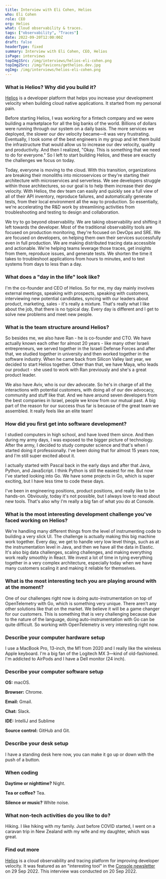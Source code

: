 ```yaml
---
title: Interview with Eli Cohen, Helios
who: Eli Cohen
role: CEO
org: Helios
what: Cloud observability & traces.
tags: ["observability", "Traces"]
date: 2022-09-20T12:00:00Z
draft: false
headerType: fixed
summary: Interview with Eli Cohen, CEO, Helios
isPage: interviews
topImg1Src: /img/interviews/helios-eli-cohen.png
topImg2Src: /img/favicons/gethelios.dev.jpg
ogImg: /img/interviews/helios-eli-cohen.png
---
```


### What is Helios? Why did you build it?

[Helios](https://gethelios.dev/) is a developer platform that helps you increase
your development velocity when building cloud native applications. It started
from my personal pain. 

Before starting Helios, I was working for a fintech company and we were building
a marketplace for all the big banks of the world. Billions of dollars were
running through our system on a daily basis. The more services we deployed, the
slower our dev velocity became—it was very frustrating. Eventually, I took some
of the best engineers in my group and let them build the infrastructure that
would allow us to increase our dev velocity, quality and productivity. And then
I realized, "Okay. This is something that we need to do for everyone." So I left
to start  building Helios, and these are exactly the challenges we focus on
today.

Today, everyone is moving to the cloud. With this transition, organizations are
breaking their monoliths into microservices or they're starting their
architecture with microservices and serverless. We see developers struggle
within those architectures, so our goal is to help them increase their dev
velocity. With Helios, the dev team can easily and quickly see a full view of
all of their API inventory, reproduce failures, and automatically generate
tests, from their local environment all the way to production. So essentially,
we're accelerating the R&D work by streamlining activities from troubleshooting
and testing to design and collaboration.

We try to go beyond observability. We are taking observability and shifting it
left towards the developer. Most of the traditional observability tools are
focused on production monitoring, they're focused on DevOps and SRE. We are
focused on developers, on helping them own their services successfully even in
full production. We are making distributed tracing data accessible and
actionable. We're helping teams leverage those traces, get insights from them,
reproduce issues, and generate tests. We shorten the time it takes to
troubleshoot applications from hours to minutes, and to test systems from days
to less than a day.

### What does a "day in the life" look like?

I'm the co-founder and CEO of Helios. So for me, my day mainly involves external
meetings, speaking with prospects, speaking with customers, interviewing new
potential candidates, syncing with our leaders about product, marketing, sales -
it's really a mixture. That's really what I like about the job, that there is no
typical day. Every day is different and I get to solve new problems and meet new
people.

### What is the team structure around Helios?

So besides me, we also have Ran - he is co-founder and CTO. We have actually
known each other for almost 20 years - like many other Israeli entrepreneurs, we
served together in the Israeli Defense Forces and after that, we studied
together in university and then worked together in the software industry. When
he came back from Silicon Valley last year, we decided to start Helios together.
Other than that, we have Maya, who leads our product - she used to work with Ran
previously and she's a great product leader.

We also have Aviv, who is our dev advocate. So he's in charge of all the
interactions with potential customers, with doing all of our dev advocacy,
community and stuff like that. And we have around seven developers from the best
companies in Israel, people we know from our mutual past. A big part of the
reason for our success thus far is because of the great team we assembled. It
really feels like an elite team!

### How did you first get into software development?

I studied computers in high school, and have loved them since. And then during
my army days, I was exposed to the bigger picture of technology. After the army,
I decided to study computer science and that's when I started doing it
professionally. I've been doing that for almost 15 years now, and I'm still
super excited about it.

I actually started with Pascal back in the early days and after that Java,
Python, and JavaScript. I think Python is still the easiest for me. But now I've
started looking into Go. We have some projects in Go, which is super exciting,
but I have less time to code these days.

I've been in engineering positions, product positions, and really like to be
hands-on. Obviously, today it's not possible, but I always love to read about
new tools. That's also why I'm really a big fan of what you do at Console.

### What is the most interesting development challenge you've faced working on Helios?

We're handling many different things from the level of instrumenting code to
building a very slick UI. The challenge is actually making this big machine work
together. Every day, we get to handle very low level things, such as at the
instrumentation level in Java, and then we have all the data in Elastic. It's
also big data challenges, scaling challenges, and making everything work really
smoothly in React. We invest a lot of time in tying everything together in a
very complex architecture, especially today when we have many customers scaling
it and making it reliable for themselves.

### What is the most interesting tech you are playing around with at the moment?

One of our challenges right now is doing auto-instrumentation on top of
OpenTelemetry with Go, which is something very unique. There aren't any other
solutions like that on the market. We believe it will be a game changer for our
customers. This is something that is very challenging because due to the nature
of the language, doing auto-instrumentation with Go can be quite difficult. So
working with OpenTelemetry is very interesting right now.

### Describe your computer hardware setup

I use a MacBook Pro, 13-inch, the M1 from 2020 and I really like the wireless
Apple keyboard. I'm a big fan of the Logitech MX 3—kind of old-fashioned. I'm
addicted to AirPods and I have a Dell monitor (24 inch).

### Describe your computer software setup

**OS:** macOS.

**Browser:** Chrome.

**Email:** Gmail.

**Chat:** Slack.

**IDE:** IntelliJ and Sublime

**Source control:** GitHub and Git.

### Describe your desk setup

I have a standing desk here now, you can make it go up or down with the push of
a button.

### When coding

**Daytime or nighttime?** Night.

**Tea or coffee?** Tea.

**Silence or music?** White noise.

### What non-tech activities do you like to do?

Hiking. I like hiking with my family. Just before COVID started, I went on a
caravan trip in New Zealand with my wife and my daughter, which was great.

### Find out more

[Helios](https://gethelios.dev/) is a cloud observability and tracing platform
for improving developer velocity. It was featured as an "interesting tool" in
the [Console newsletter](/) on 29 Sep 2022. This interview was conducted on 20
Sep 2022.
